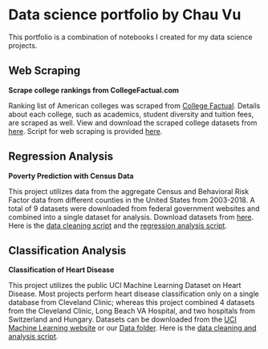 # Data science portfolio by Chau Vu
This portfolio is a combination of notebooks I created for my data science projects.

## Web Scraping

**Scrape college rankings from CollegeFactual.com**

Ranking list of American colleges was scraped from [College Factual](https://www.collegefactual.com/rankings/best-colleges/). Details about each college, such as academics, student diversity and tuition fees, are scraped as well. View and download the scraped college datasets from [here](https://github.com/chauvu/chauvu.github.io/tree/main/Data/college_factual). Script for web scraping is provided [here](https://github.com/chauvu/chauvu.github.io/blob/main/Notebooks/scrape_CollegeFactual.ipynb).

## Regression Analysis

**Poverty Prediction with Census Data**

This project utilizes data from the aggregate Census and Behavioral Risk Factor data from different counties in the United States from 2003-2018. A total of 9 datasets were downloaded from federal government websites and combined into a single dataset for analysis. Download datasets from [here](https://github.com/chauvu/chauvu.github.io/tree/main/Data/census). Here is the [data cleaning script](https://github.com/chauvu/chauvu.github.io/blob/main/Notebooks/census_data_cleaning.ipynb) and the [regression analysis script](https://github.com/chauvu/chauvu.github.io/blob/main/Notebooks/census_regression.ipynb).

## Classification Analysis

**Classification of Heart Disease**

This project utilizes the public UCI Machine Learning Dataset on Heart Disease. Most projects perform heart disease classification only on a single database from Cleveland Clinic; whereas this project combined 4 datasets from the Cleveland Clinic, Long Beach VA Hospital, and two hospitals from Switzerland and Hungary. Datasets can be downloaded from the [UCI Machine Learning website](https://archive.ics.uci.edu/ml/datasets/heart+disease) or our [Data folder](https://github.com/chauvu/chauvu.github.io/tree/main/Data/heart_disease). Here is the [data cleaning and analysis script](https://github.com/chauvu/chauvu.github.io/blob/main/Notebooks/heart_disease_classification.ipynb).

